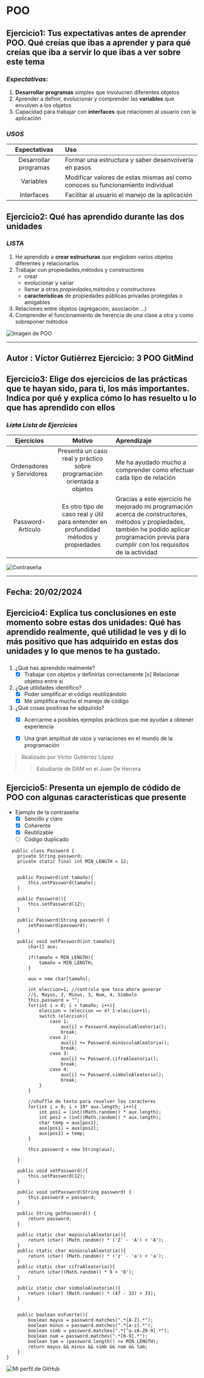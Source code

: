 
# POO
## Ejercicio1: Tus expectativas antes de aprender POO. Qué creías que ibas a aprender y para qué creías que iba a servir lo que ibas a ver sobre este tema

### *Espectativas*:

1. **Desarrollar programas** simples que involucren diferentes objetos
1. Aprender a definir, evolucionar y comprender las **variables** que envulven a los objetos
1. Capacidad para trabajar con **interfaces** que relacionen al usuario con la aplicación

### *USOS*

|      Espectativas      | Uso                                                                             |
|:----------------------:|:--------------------------------------------------------------------------------|
| Desarrollar programas  | Formar una estructura y saber desenvolverla en pasos                            |
|       Variables        | Modificar valores de estas mismas así como conoces su funcionamiento individual |
|       Interfaces       | Facilitar al usuario el manejo de la aplicación                                 |

## Ejercicio2: Qué has aprendido durante las dos unidades
### **_LISTA_**

1. He aprendido a **crear estructuras** que engloben varios objetos diferentes y relacionarlos
1. Trabajar con propiedades,métodos y constructores
   * crear
   * evolucionar y variar
   *  llamar a otras _propiedades,métodos y constructores_
   * **características** de propiedades públicas privadas protegidas o amigables 
1. Relaciones entre objetos (agregación, asociación ...)
1. Comprender el funcionamiento de herencia de una clase a otra y como sobreponer métodos

![Imagen de POO](https://codersfree.nyc3.cdn.digitaloceanspaces.com/posts/que-es-el-lenguaje-de-programacion-orientada-a-objetos-poo.jpg)

---
Autor : Víctor Gutiérrez
Ejercicio: 3 POO GitMind
---

## Ejercicio3: Elige dos ejercicios de las prácticas que te hayan sido, para ti, los más importantes. Indica por qué y explica cómo lo has resuelto u lo que has aprendido con ellos
### **_~~Lizta~~ Lista de Ejercicios_**

|        Ejercicios        |                                       Motivo                                        | Aprendizaje                                                                                                                                                                                        |
|:------------------------:|:-----------------------------------------------------------------------------------:|:---------------------------------------------------------------------------------------------------------------------------------------------------------------------------------------------------|
| Ordenadores y Servidores |       Presenta un caso real y práctico sobre programación orientada a objetos       | Me ha ayudado mucho a comprender como efectuar cada tipo de relación                                                                                                                               |
|    Password-Artículo     | Es otro tipo de caso real y útil para entender en profundidad métodos y propiedades | Gracias a este ejercicio he mejorado mi programación acerca de constructores, métodos y propiedades, también he podido aplicar programación previa para cumplir con los requisitos de la actividad |

![Contraseña](https://www.solutions4it.co.uk/wp-content/uploads/2023/08/password-attacks-1080x675.jpg.webp)

---
Fecha: 20/02/2024
---

## Ejercicio4: Explica tus conclusiones en este momento sobre estas dos unidades: Qué has aprendido realmente, qué utilidad le ves y di lo más positivo que has adquirido en estas dos unidades y lo que menos te ha gustado.
### 

1. ¿Qué has aprendido realmente?
   -[x]  Trabajar con objetos y definirlas correctamente
    [x] Relacionar objetos entre sí
2. ¿Qué utilidades identifico?
   -[x] Poder simplificar el código reutilizándolo
   -[x] Me simplifica mucho el manejo de código
3. ¿Qué cosas positivas he adquirido?
   -[x] Acercarme a posibles ejemplos prácticos que me ayudan a obtener experiencia
   -[x] Una gran amplitud de usos y variaciones en el mundo de la programación


>Realizado por Víctor Gutiérrez López
>>Estudiante de DAM en el Juan De Herrera

## Ejercicio5: Presenta un ejemplo de códido de POO con algunas características que presente

* Ejemplo de la contraseña
   -[x] Sencillo y claro
   -[x] Coherente
   - [x] Reutilizable
   -[ ] Código duplicado
````
  public class Password {
    private String password;
    private static final int MIN_LENGTH = 12;


    public Password(int tamaño){
        this.setPassword(tamaño);
    }

    public Password(){
        this.setPassword(12);
    }

    public Password(String password) {
        setPassword(password);
    }

    public void setPassword(int tamaño){
        char[] aux;

        if(tamaño < MIN_LENGTH){
            tamaño = MIN_LENGTH;
        }

        aux = new char[tamaño];

        int eleccion=1; //controla que toca ahora generar
        //1, Mayus, 2, Minus, 3, Num, 4, Simbolo
        this.password = "";
        for(int i = 0; i < tamaño; i++){
            eleccion = (eleccion == 4? 1:eleccion+1);
            switch (eleccion){
                case 1:
                    aux[i] = Password.mayúsculaAleatoria();
                    break;
                case 2:
                    aux[i] += Password.minúsculaAleatoria();
                    break;
                case 3:
                    aux[i] += Password.cifraAleatoria();
                    break;
                case 4:
                    aux[i] += Password.símboloAleatorio();
                    break;
            }
        }

        //shuffle de texto para revolver los caracteres
        for(int i = 0; i < 10* aux.length; i++){
            int pos1 = (int)(Math.random() * aux.length);
            int pos2 = (int)(Math.random() * aux.length);
            char temp = aux[pos1];
            aux[pos1] = aux[pos2];
            aux[pos2] = temp;
        }

        this.password = new String(aux);

    }

    public void setPassword(){
        this.setPassword(12);
    }

    public void setPassword(String password) {
        this.password = password;
    }

    public String getPassword() {
        return password;
    }

    public static char mayúsculaAleatoria(){
        return (char) (Math.random() * ('Z' - 'A') + 'A');
    }
    public static char minúsculaAleatoria(){
        return (char) (Math.random() * ('z' - 'a') + 'a');
    }
    public static char cifraAleatoria(){
        return (char)(Math.random() * 9 + '0');
    }

    public static char símboloAleatorio(){
        return (char) (Math.random() * (47 - 33) + 33);
    }


    public boolean esFuerte(){
        boolean mayus = password.matches(".*[A-Z].*");
        boolean minus = password.matches(".*[a-z].*");
        boolean simb = password.matches(".*[^a-zA-Z0-9].*");
        boolean num = password.matches(".*[0-9].*");
        boolean tam = (password.length() >= MIN_LENGTH);
        return mayus && minus && simb && num && tam;
    }
}
````
![Mi perfil de GitHub](https://github.com/VictorGL03)

